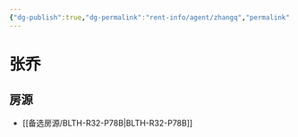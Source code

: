 ```yaml
---
{"dg-publish":true,"dg-permalink":"rent-info/agent/zhangq","permalink":"/rent-info/agent/zhangq/"}
---
```



# 张乔

## 房源

- [[备选房源/BLTH-R32-P78B\|BLTH-R32-P78B]]

